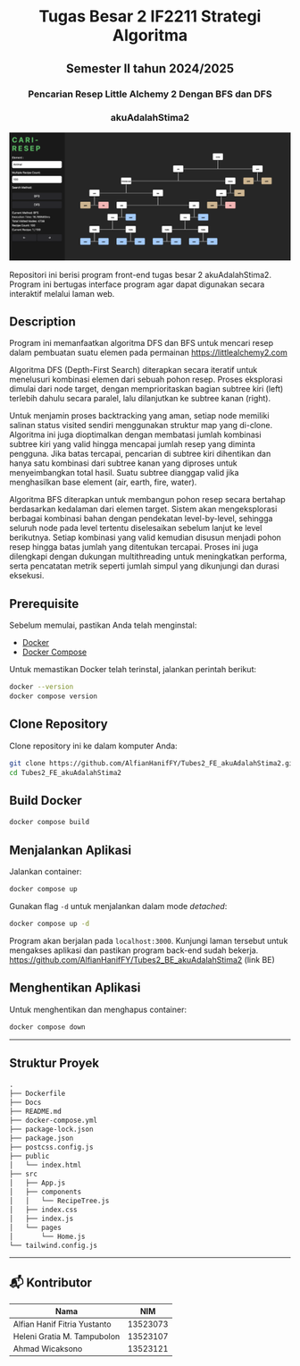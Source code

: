 # <h1 align="center">Tugas Besar 2 IF2211 Strategi Algoritma</h1>

<h2 align="center">Semester II tahun 2024/2025</h2>
<h3 align="center">Pencarian Resep Little Alchemy 2 Dengan BFS dan DFS</h3>
<h3 align="center">akuAdalahStima2</h3>

<p align="center">
  <img src="docs/Main.png" alt="Main" width="700">
</p>

Repositori ini berisi program front-end tugas besar 2 akuAdalahStima2. Program ini bertugas interface program agar dapat digunakan secara interaktif melalui laman web.

## Description

Program ini memanfaatkan algoritma DFS dan BFS untuk mencari resep dalam pembuatan suatu elemen pada permainan https://littlealchemy2.com

Algoritma DFS (Depth-First Search) diterapkan secara iteratif untuk menelusuri kombinasi elemen dari sebuah pohon resep. Proses eksplorasi dimulai dari node target, dengan memprioritaskan bagian subtree kiri (left) terlebih dahulu secara paralel, lalu dilanjutkan ke subtree kanan (right).

Untuk menjamin proses backtracking yang aman, setiap node memiliki salinan status visited sendiri menggunakan struktur map yang di-clone. Algoritma ini juga dioptimalkan dengan membatasi jumlah kombinasi subtree kiri yang valid hingga mencapai jumlah resep yang diminta pengguna. Jika batas tercapai, pencarian di subtree kiri dihentikan dan hanya satu kombinasi dari subtree kanan yang diproses untuk menyeimbangkan total hasil. Suatu subtree dianggap valid jika menghasilkan base element (air, earth, fire, water).

Algoritma BFS diterapkan untuk membangun pohon resep secara bertahap berdasarkan kedalaman dari elemen target. Sistem akan mengeksplorasi berbagai kombinasi bahan dengan pendekatan level-by-level, sehingga seluruh node pada level tertentu diselesaikan sebelum lanjut ke level berikutnya. Setiap kombinasi yang valid kemudian disusun menjadi pohon resep hingga batas jumlah yang ditentukan tercapai. Proses ini juga dilengkapi dengan dukungan multithreading untuk meningkatkan performa, serta pencatatan metrik seperti jumlah simpul yang dikunjungi dan durasi eksekusi.

## Prerequisite

Sebelum memulai, pastikan Anda telah menginstal:

- [Docker](https://docs.docker.com/get-docker/)
- [Docker Compose](https://docs.docker.com/compose/install/)

Untuk memastikan Docker telah terinstal, jalankan perintah berikut:

```bash
docker --version
docker compose version
```

## Clone Repository

Clone repository ini ke dalam komputer Anda:

```bash
git clone https://github.com/AlfianHanifFY/Tubes2_FE_akuAdalahStima2.git
cd Tubes2_FE_akuAdalahStima2
```

## Build Docker

```bash
docker compose build
```

## Menjalankan Aplikasi

Jalankan container:

```bash
docker compose up
```

Gunakan flag `-d` untuk menjalankan dalam mode _detached_:

```bash
docker compose up -d
```

Program akan berjalan pada `localhost:3000`. Kunjungi laman tersebut untuk mengakses aplikasi dan pastikan program back-end sudah bekerja. https://github.com/AlfianHanifFY/Tubes2_BE_akuAdalahStima2 (link BE)

## Menghentikan Aplikasi

Untuk menghentikan dan menghapus container:

```bash
docker compose down
```

---

## Struktur Proyek

```text
.
├── Dockerfile
├── Docs
├── README.md
├── docker-compose.yml
├── package-lock.json
├── package.json
├── postcss.config.js
├── public
│   └── index.html
├── src
│   ├── App.js
│   ├── components
│   │   └── RecipeTree.js
│   ├── index.css
│   ├── index.js
│   └── pages
│       └── Home.js
└── tailwind.config.js
```

---

## 📬 Kontributor

| Nama                         | NIM      |
| ---------------------------- | -------- |
| Alfian Hanif Fitria Yustanto | 13523073 |
| Heleni Gratia M. Tampubolon  | 13523107 |
| Ahmad Wicaksono              | 13523121 |
